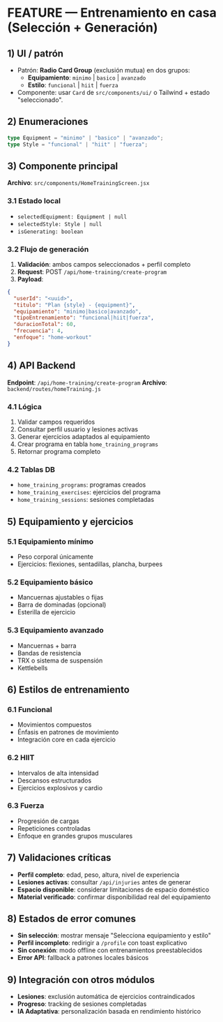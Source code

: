 # FEATURE — Entrenamiento en casa (Selección + Generación)

## 1) UI / patrón
- Patrón: **Radio Card Group** (exclusión mutua) en dos grupos:
  - **Equipamiento**: `minimo` | `basico` | `avanzado`
  - **Estilo**: `funcional` | `hiit` | `fuerza`
- Componente: usar `Card` de `src/components/ui/` o Tailwind + estado "seleccionado".

## 2) Enumeraciones
```ts
type Equipment = "minimo" | "basico" | "avanzado";
type Style = "funcional" | "hiit" | "fuerza";
```

## 3) Componente principal
**Archivo**: `src/components/HomeTrainingScreen.jsx`

### 3.1 Estado local
- `selectedEquipment: Equipment | null`
- `selectedStyle: Style | null`
- `isGenerating: boolean`

### 3.2 Flujo de generación
1. **Validación**: ambos campos seleccionados + perfil completo
2. **Request**: POST `/api/home-training/create-program`
3. **Payload**:
```json
{
  "userId": "<uuid>",
  "titulo": "Plan {style} - {equipment}",
  "equipamiento": "minimo|basico|avanzado",
  "tipoEntrenamiento": "funcional|hiit|fuerza",
  "duracionTotal": 60,
  "frecuencia": 4,
  "enfoque": "home-workout"
}
```

## 4) API Backend
**Endpoint**: `/api/home-training/create-program`
**Archivo**: `backend/routes/homeTraining.js`

### 4.1 Lógica
1. Validar campos requeridos
2. Consultar perfil usuario y lesiones activas
3. Generar ejercicios adaptados al equipamiento
4. Crear programa en tabla `home_training_programs`
5. Retornar programa completo

### 4.2 Tablas DB
- `home_training_programs`: programas creados
- `home_training_exercises`: ejercicios del programa
- `home_training_sessions`: sesiones completadas

## 5) Equipamiento y ejercicios

### 5.1 Equipamiento mínimo
- Peso corporal únicamente
- Ejercicios: flexiones, sentadillas, plancha, burpees

### 5.2 Equipamiento básico
- Mancuernas ajustables o fijas
- Barra de dominadas (opcional)
- Esterilla de ejercicio

### 5.3 Equipamiento avanzado
- Mancuernas + barra
- Bandas de resistencia
- TRX o sistema de suspensión
- Kettlebells

## 6) Estilos de entrenamiento

### 6.1 Funcional
- Movimientos compuestos
- Énfasis en patrones de movimiento
- Integración core en cada ejercicio

### 6.2 HIIT
- Intervalos de alta intensidad
- Descansos estructurados
- Ejercicios explosivos y cardio

### 6.3 Fuerza
- Progresión de cargas
- Repeticiones controladas
- Enfoque en grandes grupos musculares

## 7) Validaciones críticas
- **Perfil completo**: edad, peso, altura, nivel de experiencia
- **Lesiones activas**: consultar `/api/injuries` antes de generar
- **Espacio disponible**: considerar limitaciones de espacio doméstico
- **Material verificado**: confirmar disponibilidad real del equipamiento

## 8) Estados de error comunes
- **Sin selección**: mostrar mensaje "Selecciona equipamiento y estilo"
- **Perfil incompleto**: redirigir a `/profile` con toast explicativo
- **Sin conexión**: modo offline con entrenamientos preestablecidos
- **Error API**: fallback a patrones locales básicos

## 9) Integración con otros módulos
- **Lesiones**: exclusión automática de ejercicios contraindicados
- **Progreso**: tracking de sesiones completadas
- **IA Adaptativa**: personalización basada en rendimiento histórico
